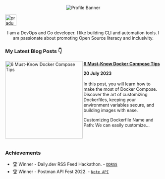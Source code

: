 <p align="center"><img alt="Profile Banner" src="https://user-images.githubusercontent.com/51878265/227764366-ff0cd90f-8e5d-45c7-b1f9-f95105ba5d66.png"></p>

<p align="left"> <a href="https://twitter.com/intent/follow?screen_name=pradumna_saraf" target="blank"><img src="https://pradumnasaraf.dev/assets/gh-twitter-badge.png" height="36" alt="pradumna_saraf"/></a></p>

<div align="center">

I am a DevOps and Go developer. I like building CLI and automation tools. I am passionate about promoting Open Source literacy and inclusivity.
  
</div>

### My Latest Blog Posts 👇
<!-- HASHNODE_BLOG:START -->
<p align="left">
<a href="https://blog.pradumnasaraf.dev/docker-compose-tips-1" title="6 Must-Know Docker Compose Tips"><img src="https://cdn.hashnode.com/res/hashnode/image/upload/v1689656680646/0e0863e5-1434-4c3d-8e33-ed691cf06591.png" alt="6 Must-Know Docker Compose Tips" width="250px" align="left" /></a>
<a href="https://blog.pradumnasaraf.dev/docker-compose-tips-1" title="6 Must-Know Docker Compose Tips"><strong>6 Must-Know Docker Compose Tips</strong></a>
<div><strong>20 July 2023</strong></div>
<br/> In this post, you will learn how to make the most of Docker Compose. Discover the art of customizing Dockerfiles, keeping your environment variables secure, and building images with ease.

Customizing Dockerfile Name and Path: We can easily customize... </p> <br/> <br/>
<!-- HASHNODE_BLOG:END -->

### Achievements

- 🏆 Winner - Daily.dev RSS Feed Hackathon. - [`DDRSS`](https://github.com/Pradumnasaraf/DDRSS)           
- 🏆 Winner - Postman API Fest 2022. - [`Note API`](https://github.com/Pradumnasaraf/Postman-API-Fest-22)      
